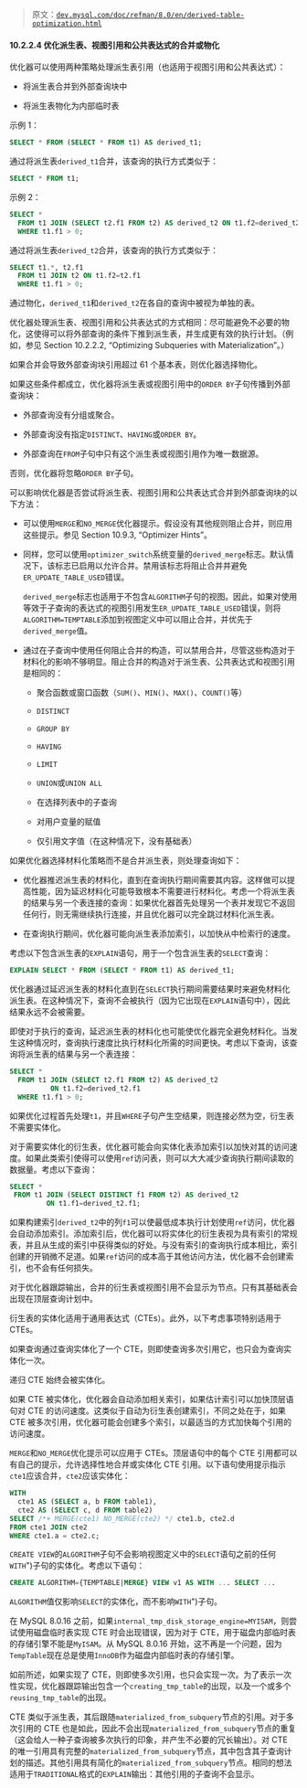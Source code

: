 > 原文：[`dev.mysql.com/doc/refman/8.0/en/derived-table-optimization.html`](https://dev.mysql.com/doc/refman/8.0/en/derived-table-optimization.html)

#### 10.2.2.4 优化派生表、视图引用和公共表达式的合并或物化

优化器可以使用两种策略处理派生表引用（也适用于视图引用和公共表达式）：

+   将派生表合并到外部查询块中

+   将派生表物化为内部临时表

示例 1：

```sql
SELECT * FROM (SELECT * FROM t1) AS derived_t1;
```

通过将派生表`derived_t1`合并，该查询的执行方式类似于：

```sql
SELECT * FROM t1;
```

示例 2：

```sql
SELECT *
  FROM t1 JOIN (SELECT t2.f1 FROM t2) AS derived_t2 ON t1.f2=derived_t2.f1
  WHERE t1.f1 > 0;
```

通过将派生表`derived_t2`合并，该查询的执行方式类似于：

```sql
SELECT t1.*, t2.f1
  FROM t1 JOIN t2 ON t1.f2=t2.f1
  WHERE t1.f1 > 0;
```

通过物化，`derived_t1`和`derived_t2`在各自的查询中被视为单独的表。

优化器处理派生表、视图引用和公共表达式的方式相同：尽可能避免不必要的物化，这使得可以将外部查询的条件下推到派生表，并生成更有效的执行计划。（例如，参见 Section 10.2.2.2, “Optimizing Subqueries with Materialization”。）

如果合并会导致外部查询块引用超过 61 个基本表，则优化器选择物化。

如果这些条件都成立，优化器将派生表或视图引用中的`ORDER BY`子句传播到外部查询块：

+   外部查询没有分组或聚合。

+   外部查询没有指定`DISTINCT`、`HAVING`或`ORDER BY`。

+   外部查询在`FROM`子句中只有这个派生表或视图引用作为唯一数据源。

否则，优化器将忽略`ORDER BY`子句。

可以影响优化器是否尝试将派生表、视图引用和公共表达式合并到外部查询块的以下方法：

+   可以使用`MERGE`和`NO_MERGE`优化器提示。假设没有其他规则阻止合并，则应用这些提示。参见 Section 10.9.3, “Optimizer Hints”。

+   同样，您可以使用`optimizer_switch`系统变量的`derived_merge`标志。默认情况下，该标志已启用以允许合并。禁用该标志将阻止合并并避免`ER_UPDATE_TABLE_USED`错误。

    `derived_merge`标志也适用于不包含`ALGORITHM`子句的视图。因此，如果对使用等效于子查询的表达式的视图引用发生`ER_UPDATE_TABLE_USED`错误，则将`ALGORITHM=TEMPTABLE`添加到视图定义中可以阻止合并，并优先于`derived_merge`值。

+   通过在子查询中使用任何阻止合并的构造，可以禁用合并，尽管这些构造对于材料化的影响不够明显。阻止合并的构造对于派生表、公共表达式和视图引用是相同的：

    +   聚合函数或窗口函数（`SUM()`、`MIN()`、`MAX()`、`COUNT()`等）

    +   `DISTINCT`

    +   `GROUP BY`

    +   `HAVING`

    +   `LIMIT`

    +   `UNION`或`UNION ALL`

    +   在选择列表中的子查询

    +   对用户变量的赋值

    +   仅引用文字值（在这种情况下，没有基础表）

如果优化器选择材料化策略而不是合并派生表，则处理查询如下：

+   优化器推迟派生表的材料化，直到在查询执行期间需要其内容。这样做可以提高性能，因为延迟材料化可能导致根本不需要进行材料化。考虑一个将派生表的结果与另一个表连接的查询：如果优化器首先处理另一个表并发现它不返回任何行，则无需继续执行连接，并且优化器可以完全跳过材料化派生表。

+   在查询执行期间，优化器可能向派生表添加索引，以加快从中检索行的速度。

考虑以下包含派生表的`EXPLAIN`语句，用于一个包含派生表的`SELECT`查询：

```sql
EXPLAIN SELECT * FROM (SELECT * FROM t1) AS derived_t1;
```

优化器通过延迟派生表的材料化直到在`SELECT`执行期间需要结果时来避免材料化派生表。在这种情况下，查询不会被执行（因为它出现在`EXPLAIN`语句中），因此结果永远不会被需要。

即使对于执行的查询，延迟派生表的材料化也可能使优化器完全避免材料化。当发生这种情况时，查询执行速度比执行材料化所需的时间更快。考虑以下查询，该查询将派生表的结果与另一个表连接：

```sql
SELECT *
  FROM t1 JOIN (SELECT t2.f1 FROM t2) AS derived_t2
          ON t1.f2=derived_t2.f1
  WHERE t1.f1 > 0;
```

如果优化过程首先处理`t1`，并且`WHERE`子句产生空结果，则连接必然为空，衍生表不需要实体化。

对于需要实体化的衍生表，优化器可能会向实体化表添加索引以加快对其的访问速度。如果此类索引使得可以使用`ref`访问表，则可以大大减少查询执行期间读取的数据量。考虑以下查询：

```sql
SELECT *
 FROM t1 JOIN (SELECT DISTINCT f1 FROM t2) AS derived_t2
         ON t1.f1=derived_t2.f1;
```

如果构建索引`derived_t2`中的列`f1`可以使最低成本执行计划使用`ref`访问，优化器会自动添加索引。添加索引后，优化器可以将实体化的衍生表视为具有索引的常规表，并且从生成的索引中获得类似的好处。与没有索引的查询执行成本相比，索引创建的开销微不足道。如果`ref`访问的成本高于其他访问方法，优化器不会创建索引，也不会有任何损失。

对于优化器跟踪输出，合并的衍生表或视图引用不会显示为节点。只有其基础表会出现在顶层查询计划中。

衍生表的实体化适用于通用表达式（CTEs）。此外，以下考虑事项特别适用于 CTEs。

如果查询通过查询实体化了一个 CTE，则即使查询多次引用它，也只会为查询实体化一次。

递归 CTE 始终会被实体化。

如果 CTE 被实体化，优化器会自动添加相关索引，如果估计索引可以加快顶层语句对 CTE 的访问速度。这类似于自动为衍生表创建索引，不同之处在于，如果 CTE 被多次引用，优化器可能会创建多个索引，以最适当的方式加快每个引用的访问速度。

`MERGE`和`NO_MERGE`优化提示可以应用于 CTEs。顶层语句中的每个 CTE 引用都可以有自己的提示，允许选择性地合并或实体化 CTE 引用。以下语句使用提示指示`cte1`应该合并，`cte2`应该实体化：

```sql
WITH
  cte1 AS (SELECT a, b FROM table1),
  cte2 AS (SELECT c, d FROM table2)
SELECT /*+ MERGE(cte1) NO_MERGE(cte2) */ cte1.b, cte2.d
FROM cte1 JOIN cte2
WHERE cte1.a = cte2.c;
```

`CREATE VIEW`的`ALGORITHM`子句不会影响视图定义中的`SELECT`语句之前的任何`WITH`")子句的实体化。考虑以下语句：

```sql
CREATE ALGORITHM={TEMPTABLE|MERGE} VIEW v1 AS WITH ... SELECT ...
```

`ALGORITHM`值仅影响`SELECT`的实体化，而不影响`WITH`")子句。

在 MySQL 8.0.16 之前，如果`internal_tmp_disk_storage_engine=MYISAM`，则尝试使用磁盘临时表实现 CTE 时会出现错误，因为对于 CTE，用于磁盘内部临时表的存储引擎不能是`MyISAM`。从 MySQL 8.0.16 开始，这不再是一个问题，因为`TempTable`现在总是使用`InnoDB`作为磁盘内部临时表的存储引擎。

如前所述，如果实现了 CTE，则即使多次引用，也只会实现一次。为了表示一次性实现，优化器跟踪输出包含一个`creating_tmp_table`的出现，以及一个或多个`reusing_tmp_table`的出现。

CTE 类似于派生表，其后跟随`materialized_from_subquery`节点的引用。对于多次引用的 CTE 也是如此，因此不会出现`materialized_from_subquery`节点的重复（这会给人一种子查询被多次执行的印象，并产生不必要的冗长输出）。对 CTE 的唯一引用具有完整的`materialized_from_subquery`节点，其中包含其子查询计划的描述。其他引用具有简化的`materialized_from_subquery`节点。相同的想法适用于`TRADITIONAL`格式的`EXPLAIN`输出：其他引用的子查询不会显示。
